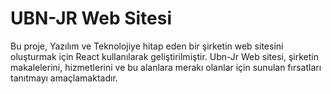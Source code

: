 # UBN-JR Web Sitesi

Bu proje, Yazılım ve Teknolojiye hitap eden bir şirketin web sitesini oluşturmak için React kullanılarak geliştirilmiştir. Ubn-Jr Web sitesi, şirketin makalelerini, hizmetlerini ve bu alanlara merakı olanlar için sunulan fırsatları tanıtmayı amaçlamaktadır.